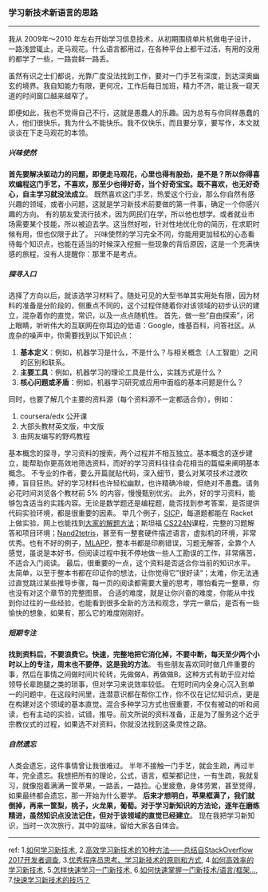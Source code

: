 ### 学习新技术新语言的思路

***
我从 2009年～2010 年左右开始学习信息技术，从初期围绕单片机做电子设计，一路浅尝辄止，走马观花。什么语言都用过，在各种平台上都干过活，有用的没用的都学了一些，一路尝鲜一路丢。

虽然有识之士们都说，光靠广度没法找到工作，要对一门手艺有深度，到达深奥幽玄的境界。我自知能力有限，更何况，工作后每日加班，精力不济，能让我一窥天道的时间窗口越来越窄了。

即便如此，我也不觉得自己不行，这就是愚蠢人的乐趣。因为总有与你同样愚蠢的人，他们很快乐，我为什么不能快乐。我不仅快乐，而且要分享，要写作，本文就谈谈在下走马观花的本领。



##### 兴味使然
**首先要解决驱动力的问题，即便走马观花，心里也得有股劲，是不是？所以你得喜欢编程这门手艺，不喜欢，那至少也得好奇，当个好奇宝宝。既不喜欢，也无好奇心，自主学习就没法成立**。
既然喜欢这门手艺，热爱这个行业，那么你自然有感兴趣的领域，或者小问题，这就是学习新技术前要做的第一件事，确定一个你感兴趣的方向。
有的朋友爱流行技术，因为网民们在学，所以他也想学。或者就业市场需要某个技能，所以被迫去学。这当然好啦，针对性地优化你的简历，在求职时候有用，但也仅限于此了。
兴味使然的学习完全不同，你能用更加轻松的心态看待每个知识点，也能在适当的时候深入挖掘一些现象的背后原因，这是一个充满快感的旅程，没有人提醒你：那里不是考点。



##### 探寻入口
选择了方向以后，就该选学习材料了。随处可见的大型书单其实用处有限，因为材料的准备是分阶段的，侧重点不同的，这个过程伴随着你对该领域的初步认识的建立，混杂着你的直觉，常识，以及一点点随机性。
首先，做一些”自由探索”，闭上眼睛，听听伟大的互联网在你耳边的低语：Google，维基百科，问答社区。从庞杂的噪声中，你需要找到以下知识点：
1. **基本定义**：例如，机器学习是什么，不是什么？与相关概念（人工智能）之间的区别和联系。
2. **主要工具**：例如，机器学习的理论工具是什么，实践方式是什么？
3. **核心问题或矛盾**：例如，机器学习研究或应用中面临的基本问题是什么？

同时，也要了解几个主要的资料源（每个资料源不一定都适合你），例如：

1. coursera/edx 公开课
2. 大部头教材英文版，中文版
3. 由网友编写的野鸡教程

基本概念的探寻，学习资料的搜索，两个过程并不相互独立。基本概念的逐步建立，能帮助你更高效地筛选资料，而好的学习资料往往会花相当的篇幅来阐明基本概念。
不专业的作者，要么开篇就贴代码，深入细节，要么对某项技术过渡吹捧，盲目狂热。好的学习材料也许轻松幽默，也许精确冷峻，但绝对不愚蠢。请务必花时间浏览各个教材前 5% 的内容，慢慢甄别优劣。
此外，好的学习资料，能够包含适当的实践内容。无论是数学题还是编程题，能否找到参考答案，是否提供代码实验环境，都是很重要的因素。
举几个例子，[SICP](https://mitpress.mit.edu/sicp/)，每道题都能在 Racket 上做实验，网上也能找到[大家的解题方法](http://community.schemewiki.org/?SICP-Solutions)；斯坦福 [CS224N](http://web.stanford.edu/class/cs224n/)课程，完整的习题解答和项目环境；[Nand2tetris](https://heleifz.github.io/The%20Elements%20of%20Computing%20Systems%20_%20Nisan%20&%20Schocken)，甚至有一整套硬件描述语言，虚拟机的环境，非常优秀。也有不好的例子，[MLAPP](https://www.cs.ubc.ca/~murphyk/MLbook/)，整本书都是印刷错误，习题无解答，全靠个人感觉，虽说是本好书，但阅读过程中我不停地做一些人工勘误的工作，非常痛苦，不适合入门阅读。
最后，很重要的一点，这个资料是否适合你当前的知识水平。太简单，以至于整本书都在印证你的想法，让你觉得它”很好读”；太难，你无法通过直觉跳过某些推导步骤，每一页的阅读都需要大量的思考，哪怕看完一整章，你也没有对这个章节的完整图景。
合适的难度，就是让你兴奋的难度，你能从中找到你过往的一些经验，也能看到很多全新的方法和观念，学完一章后，是否有一些愉快的想象，如果有，那么它的难度刚刚好。



#####  短期专注
**找到资料后，不要浪费它。快速，完整地把它消化掉，不要中断，每天至少两个小时以上的专注，周末也不要停，这是我的方法**。
有些朋友喜欢同时做几件重要的事，然后在事情之间做时间片轮转，先做做A，再做做B，这种方式有助于应对给领导长辈跑腿之类的琐事，但对学习来说效率较低。
在短时间内全身心沉入到单一的问题中，在这段时间里，连潜意识都在帮你工作，你不仅在记忆知识点，更是在构建对这个领域的基本直觉。混合多种学习方式也很重要，不仅有被动的听和阅读，也有主动的实验，试错，推导。前文所说的资料准备，正是为了服务这个近乎宗教仪式的过程，如果选不对资料，你就没法找到这条灵性之路。



##### 自然遗忘
人类会遗忘，这件事情曾让我很难过。
半年不接触一门手艺，就会生疏，再过半年，完全遗忘。我想把所有的理论，公式，语言，框架都记住，一有生疏，我就复习，就像抱着满满一筐苹果，一路丢，一路捡。心里疲惫，身体劳累，甚至觉得，如果最终都会遗忘，那一开始为什么要学。
**后来才想明白，苹果框满了，我们就倒掉，再来一筐梨，桃子，火龙果，葡萄。对于学习新知识的方法论，逐年在磨练精进，虽然知识点没法记住，但对于该领域的直觉已经建立**。
现在我把学习新知识，当时一次次旅行，其中的滋味，留给大家各自体会。



***
ref:
1.[如何学习新技术](https://heleifz.github.io/14953815607558.html),   2.[高效学习新技术的10种方法——总结自StackOverflow 2017开发者调查](https://www.hollischuang.com/archives/2000),   3.[优秀程序员思考、学习新技术的原则和方式](http://www.techug.com/post/good-programmer-thinking.html),   4.[如何高效率的学习新技术](http://gglinux.com/2017/04/08/learn_new/),   5.[怎样快速学习一门新技术](https://ruby-china.org/topics/19578),   6.[如何快速掌握一门新技术/语言/框架...](https://www.cnblogs.com/huang0925/p/4735689.html),   7.[快速学习新技术的技巧？](https://zhuanlan.zhihu.com/p/42621875)